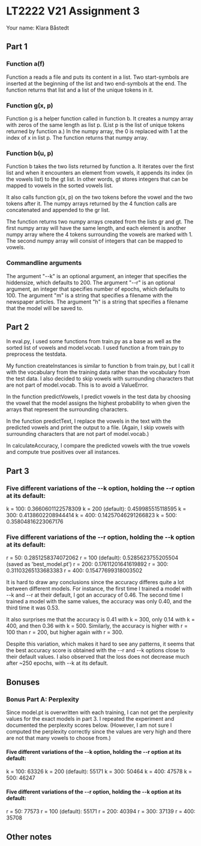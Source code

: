 # LT2222 V21 Assignment 3

Your name: Klara Båstedt

## Part 1

### Function a(f)

Function a reads a file and puts its content in a list. 
Two start-symbols are inserted at the beginning of the list and two end-symbols at the end.
The function returns that list and a list of the unique tokens in it.

### Function g(x, p)

Function g is a helper function called in function b.
It creates a numpy array with zeros of the same length as list p. (List p is the list of unique tokens returned by function a.)
In the numpy array, the 0 is replaced with 1 at the index of x in list p.
The function returns that numpy array.

### Function b(u, p)

Function b takes the two lists returned by function a. 
It iterates over the first list and when it encounters an element from vowels, it appends its index (in the vowels list) to the gt list.
In other words, gt stores integers that can be mapped to vowels in the sorted vowels list.

It also calls function g(x, p) on the two tokens before the vowel and the two tokens after it.
The numpy arrays returned by the 4 function calls are concatenated and appended to the gr list.

The function returns two numpy arrays created from the lists gr and gt. The first numpy array will have the same length, and each element is another numpy array where the 4 tokens surrounding the vowels are marked with 1. The second numpy array will consist of integers that can be mapped to vowels. 

### Commandline arguments

The argument "--k" is an optional argument, an integer that specifies the hiddensize, which defaults to 200.
The argument "--r" is an optional argument, an integer that specifies number of epochs, which defaults to 100.
The argument "m" is a string that specifies a filename with the newspaper articles.
The argument "h" is a string that specifies a filename that the model will be saved to.

## Part 2

In eval.py, I used some functions from train.py as a base as well as the sorted list of vowels and model.vocab.
I used function a from train.py to preprocess the testdata.

My function createInstances is similar to function b from train.py, but I call it with the vocabulary from the training data rather than the vocabulary from the test data. I also decided to skip vowels with surrounding characters that are not part of model.vocab. This is to avoid a ValueError.

In the function predictVowels, I predict vowels in the test data by choosing the vowel that the model assigns the highest probability to when given the arrays that represent the surrounding characters.

In the function predictText, I replace the vowels in the text with the predicted vowels and print the output to a file. (Again, I skip vowels with surrounding characters that are not part of model.vocab.)

In calculateAccuracy, I compare the predicted vowels with the true vowels and compute true positives over all instances.

## Part 3

### Five different variations of the --k option, holding the --r option at its default:

k = 100: 0.3660601122578309
k = 200 (default): 0.459985515118595
k = 300: 0.4138602208944414
k = 400: 0.14257046291266823
k = 500: 0.35804816223067176

### Five different variations of the --r option, holding the --k option at its default:

r = 50:  0.2851258374072062
r = 100 (default):  0.5285623755205504 (saved as 'best_model.pt')
r = 200:  0.17611201641619892
r = 300:  0.31103265133683383
r = 400:  0.15477699318003502

It is hard to draw any conclusions since the accuracy differes quite a lot between different models.
For instance, the first time I trained a model with --k and --r at their default, I got an accuracy of 0.46. 
The second time I trained a model with the same values, the accuracy was only 0.40, and the third time it was 0.53.

It also surprises me that the accuracy is 0.41 with k = 300, only 0.14 with k = 400, and then 0.36 with k = 500.
Similarly, the accuracy is higher with r = 100 than r = 200, but higher again with r = 300.

Despite this variation, which makes it hard to see any patterns, it seems that the best accuracy score is obtained with the --r and --k options close to their default values.
I also observed that the loss does not decrease much after ~250 epochs, with --k at its default.

## Bonuses

### Bonus Part A: Perplexity

Since model.pt is overwritten with each training, I can not get the perplexity values for the exact models in part 3.
I repeated the experiment and documented the perplexity scores below.
(However, I am not sure I computed the perplexity correctly since the values are very high and there are not that many vowels to choose from.)

#### Five different variations of the --k option, holding the --r option at its default:

k = 100: 63326
k = 200 (default): 55171
k = 300: 50464
k = 400: 47578
k = 500: 46247

#### Five different variations of the --r option, holding the --k option at its default:

r = 50: 77573
r = 100 (default): 55171
r = 200: 40394
r = 300: 37139
r = 400: 35708

## Other notes
